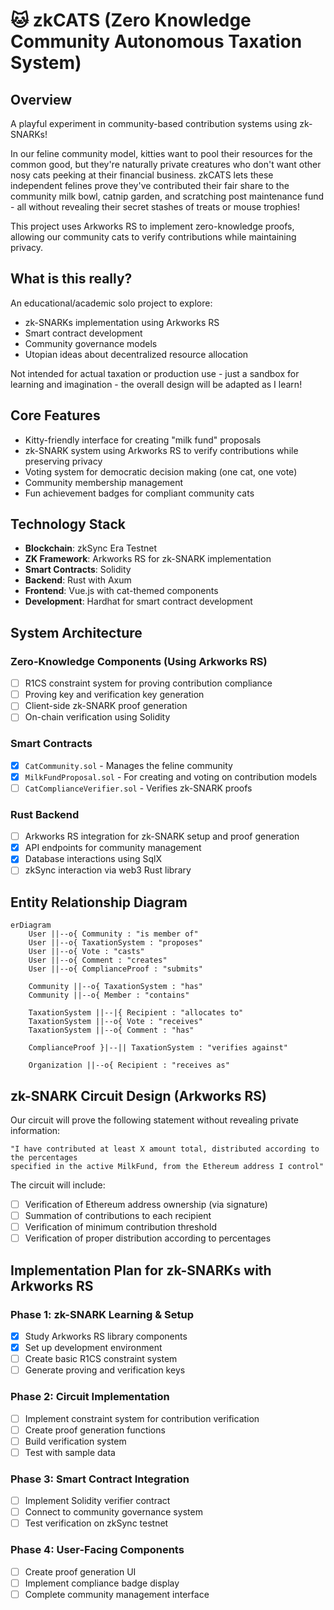 # 🐱 zkCATS (Zero Knowledge Community Autonomous Taxation System)

## Overview
A playful experiment in community-based contribution systems using zk-SNARKs!

In our feline community model, kitties want to pool their resources for the common good, but they're naturally private creatures who don't want other nosy cats peeking at their financial business. zkCATS lets these independent felines prove they've contributed their fair share to the community milk bowl, catnip garden, and scratching post maintenance fund - all without revealing their secret stashes of treats or mouse trophies!

This project uses Arkworks RS to implement zero-knowledge proofs, allowing our community cats to verify contributions while maintaining privacy.

## What is this really?
An educational/academic solo project to explore:
- zk-SNARKs implementation using Arkworks RS
- Smart contract development
- Community governance models
- Utopian ideas about decentralized resource allocation

Not intended for actual taxation or production use - just a sandbox for learning and imagination - the overall design will be adapted as I learn!

## Core Features
- Kitty-friendly interface for creating "milk fund" proposals
- zk-SNARK system using Arkworks RS to verify contributions while preserving privacy
- Voting system for democratic decision making (one cat, one vote)
- Community membership management
- Fun achievement badges for compliant community cats

## Technology Stack
- **Blockchain**: zkSync Era Testnet
- **ZK Framework**: Arkworks RS for zk-SNARK implementation
- **Smart Contracts**: Solidity
- **Backend**: Rust with Axum
- **Frontend**: Vue.js with cat-themed components
- **Development**: Hardhat for smart contract development

## System Architecture

### Zero-Knowledge Components (Using Arkworks RS)
- [ ] R1CS constraint system for proving contribution compliance
- [ ] Proving key and verification key generation
- [ ] Client-side zk-SNARK proof generation
- [ ] On-chain verification using Solidity

### Smart Contracts
- [x] `CatCommunity.sol` - Manages the feline community
- [x] `MilkFundProposal.sol` - For creating and voting on contribution models
- [ ] `CatComplianceVerifier.sol` - Verifies zk-SNARK proofs

### Rust Backend
- [ ] Arkworks RS integration for zk-SNARK setup and proof generation
- [x] API endpoints for community management
- [x] Database interactions using SqlX
- [ ] zkSync interaction via web3 Rust library

## Entity Relationship Diagram

```mermaid
erDiagram
    User ||--o{ Community : "is member of"
    User ||--o{ TaxationSystem : "proposes"
    User ||--o{ Vote : "casts"
    User ||--o{ Comment : "creates"
    User ||--o{ ComplianceProof : "submits"
    
    Community ||--o{ TaxationSystem : "has"
    Community ||--o{ Member : "contains"
    
    TaxationSystem ||--|{ Recipient : "allocates to"
    TaxationSystem ||--o{ Vote : "receives"
    TaxationSystem ||--o{ Comment : "has"
    
    ComplianceProof }|--|| TaxationSystem : "verifies against"
    
    Organization ||--o{ Recipient : "receives as"
```

## zk-SNARK Circuit Design (Arkworks RS)

Our circuit will prove the following statement without revealing private information:
```
"I have contributed at least X amount total, distributed according to the percentages 
specified in the active MilkFund, from the Ethereum address I control"
```

The circuit will include:
- [ ] Verification of Ethereum address ownership (via signature)
- [ ] Summation of contributions to each recipient
- [ ] Verification of minimum contribution threshold
- [ ] Verification of proper distribution according to percentages

## Implementation Plan for zk-SNARKs with Arkworks RS

### Phase 1: zk-SNARK Learning & Setup
- [x] Study Arkworks RS library components
- [x] Set up development environment
- [ ] Create basic R1CS constraint system
- [ ] Generate proving and verification keys

### Phase 2: Circuit Implementation
- [ ] Implement constraint system for contribution verification
- [ ] Create proof generation functions
- [ ] Build verification system
- [ ] Test with sample data

### Phase 3: Smart Contract Integration
- [ ] Implement Solidity verifier contract
- [ ] Connect to community governance system
- [ ] Test verification on zkSync testnet

### Phase 4: User-Facing Components
- [ ] Create proof generation UI
- [ ] Implement compliance badge display
- [ ] Complete community management interface
